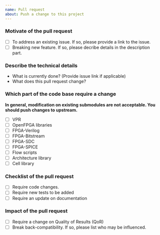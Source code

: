 ```yaml
---
name: Pull request
about: Push a change to this project
---
```


### Motivate of the pull request
- [ ] To address an existing issue. If so, please provide a link to the issue.
- [ ] Breaking new feature. If so, please decribe details in the description part.

### Describe the technical details
- What is currently done? (Provide issue link if applicable)
- What does this pull request change?

### Which part of the code base require a change
**In general, modification on existing submodules are not acceptable. You should push changes to upstream.**
- [ ] VPR
- [ ] OpenFPGA libraries
- [ ] FPGA-Verilog
- [ ] FPGA-Bitstream
- [ ] FPGA-SDC
- [ ] FPGA-SPICE
- [ ] Flow scripts
- [ ] Architecture library
- [ ] Cell library

### Checklist of the pull request
- [ ] Require code changes. 
- [ ] Require new tests to be added
- [ ] Require an update on documentation

### Impact of the pull request
- [ ] Require a change on Quality of Results (QoR)
- [ ] Break back-compatibility. If so, please list who may be influenced.
